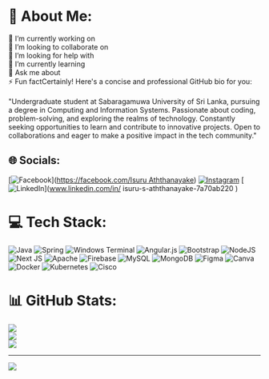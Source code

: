 # 💫 About Me:
🔭 I’m currently working on<br>👯 I’m looking to collaborate on<br>🤝 I’m looking for help with<br>🌱 I’m currently learning<br>💬 Ask me about<br>⚡ Fun factCertainly! Here's a concise and professional GitHub bio for you:<br><br>"Undergraduate student at Sabaragamuwa University of Sri Lanka, pursuing a degree in Computing and Information Systems. Passionate about coding, problem-solving, and exploring the realms of technology. Constantly seeking opportunities to learn and contribute to innovative projects. Open to collaborations and eager to make a positive impact in the tech community."


## 🌐 Socials:
[![Facebook](https://img.shields.io/badge/Facebook-%231877F2.svg?logo=Facebook&logoColor=white)]([https://facebook.com/Isuru Aththanayake](https://www.facebook.com/isuru.aththanayake.98)) [![Instagram](https://img.shields.io/badge/Instagram-%23E4405F.svg?logo=Instagram&logoColor=white)]([https://instagram.com/izzi.xxo](https://www.instagram.com/i.z.z.i9?igsh=YzljYTk1ODg3Zg==)) [![LinkedIn](https://img.shields.io/badge/LinkedIn-%230077B5.svg?logo=linkedin&logoColor=white)](www.linkedin.com/in/
isuru-s-aththanayake-7a70ab220
) 

# 💻 Tech Stack:
![Java](https://img.shields.io/badge/java-%23ED8B00.svg?style=for-the-badge&logo=openjdk&logoColor=white) ![Spring](https://img.shields.io/badge/spring-%236DB33F.svg?style=for-the-badge&logo=spring&logoColor=white) ![Windows Terminal](https://img.shields.io/badge/Windows%20Terminal-%234D4D4D.svg?style=for-the-badge&logo=windows-terminal&logoColor=white) ![Angular.js](https://img.shields.io/badge/angular.js-%23E23237.svg?style=for-the-badge&logo=angularjs&logoColor=white) ![Bootstrap](https://img.shields.io/badge/bootstrap-%238511FA.svg?style=for-the-badge&logo=bootstrap&logoColor=white) ![NodeJS](https://img.shields.io/badge/node.js-6DA55F?style=for-the-badge&logo=node.js&logoColor=white) ![Next JS](https://img.shields.io/badge/Next-black?style=for-the-badge&logo=next.js&logoColor=white) ![Apache](https://img.shields.io/badge/apache-%23D42029.svg?style=for-the-badge&logo=apache&logoColor=white) ![Firebase](https://img.shields.io/badge/Firebase-039BE5?style=for-the-badge&logo=Firebase&logoColor=white) ![MySQL](https://img.shields.io/badge/mysql-%2300000f.svg?style=for-the-badge&logo=mysql&logoColor=white) ![MongoDB](https://img.shields.io/badge/MongoDB-%234ea94b.svg?style=for-the-badge&logo=mongodb&logoColor=white) ![Figma](https://img.shields.io/badge/figma-%23F24E1E.svg?style=for-the-badge&logo=figma&logoColor=white) ![Canva](https://img.shields.io/badge/Canva-%2300C4CC.svg?style=for-the-badge&logo=Canva&logoColor=white) ![Docker](https://img.shields.io/badge/docker-%230db7ed.svg?style=for-the-badge&logo=docker&logoColor=white) ![Kubernetes](https://img.shields.io/badge/kubernetes-%23326ce5.svg?style=for-the-badge&logo=kubernetes&logoColor=white) ![Cisco](https://img.shields.io/badge/cisco-%23049fd9.svg?style=for-the-badge&logo=cisco&logoColor=black)
# 📊 GitHub Stats:
![](https://github-readme-stats.vercel.app/api?username=isuru963&theme=dark&hide_border=false&include_all_commits=false&count_private=false)<br/>
![](https://github-readme-streak-stats.herokuapp.com/?user=isuru963&theme=dark&hide_border=false)<br/>
![](https://github-readme-stats.vercel.app/api/top-langs/?username=isuru963&theme=dark&hide_border=false&include_all_commits=false&count_private=false&layout=compact)

---
[![](https://visitcount.itsvg.in/api?id=isuru963&icon=0&color=0)](https://visitcount.itsvg.in)

<!-- Proudly created with GPRM ( https://gprm.itsvg.in ) -->
